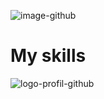 ![image-github](https://user-images.githubusercontent.com/79690181/143506758-6738000f-2500-4289-8e81-bcef853e7d54.gif)


# My skills

![logo-profil-github](https://user-images.githubusercontent.com/79690181/142406791-d55d3538-de63-4191-9d6f-465a994be51e.png)


